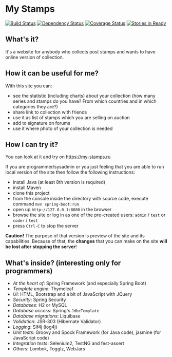 # My Stamps

[![Build Status](https://api.travis-ci.org/php-coder/mystamps.png?branch=master)](https://travis-ci.org/php-coder/mystamps)
[![Dependency Status](https://www.versioneye.com/user/projects/55b783256537620017001225/badge.svg?style=flat)](https://www.versioneye.com/user/projects/55b783256537620017001225)
[![Coverage Status](https://coveralls.io/repos/php-coder/mystamps/badge.png)](https://coveralls.io/r/php-coder/mystamps)
[![Stories in Ready](https://badge.waffle.io/php-coder/mystamps.png?label=ready)](https://waffle.io/php-coder/mystamps)

## What's it?

It's a website for anybody who collects post stamps and wants to have online version of collection.

## How it can be useful for me?

With this site you can:
* see the statistic (including charts) about your collection (how many series and stamps do you have? From which countries and in which categories they are?)
* share link to collection with friends
* use it as list of stamps which you are selling on auction
* add to signature on forums
* use it where photo of your collection is needed

## How I can try it?

You can look at it and try on https://my-stamps.ru

If you are programmer/sysadmin or you just feeling that you are able to run local version of the site then follow the following instructions:

* install Java (at least 8th version is required)
* install Maven
* clone this project
* from the console inside the directory with source code, execute command `mvn spring-boot:run`
* open up `http://127.0.0.1:8080` in the browser
* browse the site or log in as one of the pre-created users: `admin` / `test` or `coder` / `test`
* press `Ctrl-C` to stop the server

**Caution!** The purpose of that version is preview of the site and its capabilities. Because of that, the **changes** that you can make on the site **will be lost after stopping the server**!

## What's inside? (interesting only for programmers)

* *At the heart of*: Spring Framework (and especially Spring Boot)
* *Template engine*: Thymeleaf
* *UI*: HTML, Bootstrap and a bit of JavaScript with JQuery
* *Security*: Spring Security
* *Databases*: H2 or MySQL
* *Database access*: Spring's `JdbcTemplate`
* *Database migrations*: Liquibase
* *Validation*: JSR-303 (Hibernate Validator)
* *Logging*: Slf4j (log4j)
* *Unit tests*: Groovy and Spock Framework (for Java code), jasmine (for JavaScript code)
* *Integration tests*: Selenium2, TestNG and fest-assert
* *Others*: Lombok, Togglz, WebJars
